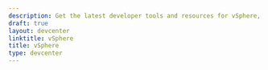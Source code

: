 ```yaml
---
description: Get the latest developer tools and resources for vSphere, vCenter, and ESXi including API reference, guides, tutorials, code samples, SDKs, and hands-on labs.
draft: true
layout: devcenter
linktitle: vSphere
title: vSphere
type: devcenter
---
```

